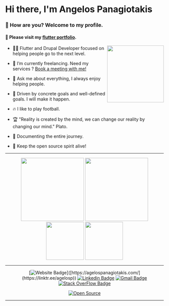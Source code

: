 <h1>Hi there, I'm Angelos Panagiotakis</h1>

<h3>🤙 How are you? Welcome to my profile.</h3>

<h4>🤙 Please visit my <a target="_blank" href="https://agelospanagiotakis.web.app">flutter portfolio</a>.</h4>

<img height="180em" align="right" src="https://user-images.githubusercontent.com/59374587/153518639-7a26f075-9621-4c47-bae8-e46c957d09a7.png"/>

<p>

- 👨‍💻 Flutter and Drupal Developer focused on helping people go to the next level.

- 🔭 I’m currently freelancing. Need my services ? <a target="_blank" href="https://tidycal.com/agelospanagiotakis/">Book a meeting with me!</a>
 
- 💬 Ask me about everything, I always enjoy helping people.

- 👊 Driven by concrete goals and well-defined goals. I will make it happen.

- 🔥 I like to play football.

- 🏆 "Reality is created by the mind, we can change our reality by changing our mind." Plato.
 
- 📄 Documenting the entire journey.
 
- 🫡 Keep the open source spirit alive!

</p>

 ---
 
   <div align="center">
 
  <img height="200em" src="https://github-readme-stats.vercel.app/api?username=agelospanagiotakis&show_icons=true&theme=dark"/>
  <img height="200em" src="https://github-readme-stats.vercel.app/api/top-langs/?username=agelospanagiotakis&theme=dark"/>
  <br>
  <img height="120em" src="https://github-readme-streak-stats.herokuapp.com/?user=agelospanagiotakis&show_icons=true&locale=en&layout=compact&theme=dark&line_height=1"/>
  <img height="120em" src="https://github-profile-summary-cards.vercel.app/api/cards/profile-details?username=agelospanagiotakis&theme=monokai"/>

   </div>

---

   <div align="center">
 
   [![Website Badge](https://img.shields.io/badge/-agelospanagiotakis.com-4361EE?style=flat&logo=Google-Chrome&logoColor=white&link=[https://agelospanagiotakis.com/](https://linktr.ee/agelosp))]([https://agelospanagiotakis.com/](https://linktr.ee/agelosp))
   [![Linkedin Badge](https://img.shields.io/badge/-Angelos%20Panagiotakis-4361EE?style=flat-square&logo=Linkedin&logoColor=white&link=https://www.linkedin.com/in/angelospanagiotakis)](https://www.linkedin.com/in/angelospanagiotakis) 
   [![Gmail Badge](https://img.shields.io/badge/-agelospanagiotakis@gmail.com-4361EE?style=flat-square&logo=Gmail&logoColor=white&link=mailto:agelospanagiotakis@gmail.com)](mailto:agelospanagiotakis@gmail.com)
   [![Stack OverFlow Badge](https://img.shields.io/badge/Stack_Overflow-4361EE?style=flat-square&logo=stack-overflow&logoColor=white&link=https://stackoverflow.com/users/2558948/angelos)](https://stackoverflow.com/users/2558948/angelos)
 
   </div>

   <div align="center">

[![Open Source](https://badges.frapsoft.com/os/v1/open-source.svg?v=103)](https://opensource.org/)

   </div>

---
    
   <div align="center">
   </div>
